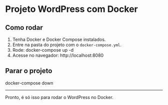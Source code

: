 # Projeto WordPress com Docker

## Como rodar

1. Tenha Docker e Docker Compose instalados.
2. Entre na pasta do projeto com o `docker-compose.yml`.
3. Rode:
   docker-compose up -d
4. Acesse no navegador:
   http://localhost:8080

## Parar o projeto

docker-compose down

---

Pronto, é só isso para rodar o WordPress no Docker.
